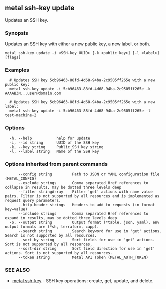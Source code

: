 ## metal ssh-key update

Updates an SSH key.

### Synopsis

Updates an SSH key with either a new public key, a new label, or both.

```
metal ssh-key update -i <SSH-key_UUID> [-k <public_key>] [-l <label>] [flags]
```

### Examples

```
  # Updates SSH key 5cb96463-88fd-4d68-94ba-2c9505ff265e with a new public key: 
  metal ssh-key update -i 5cb96463-88fd-4d68-94ba-2c9505ff265e -k AAAAB3N...user@domain.com
  
  # Updates SSH key 5cb96463-88fd-4d68-94ba-2c9505ff265e with a new label:
  metal ssh-key update -i 5cb96463-88fd-4d68-94ba-2c9505ff265e -l test-machine-2
```

### Options

```
  -h, --help           help for update
  -i, --id string      UUID of the SSH key
  -k, --key string     Public SSH key string
  -l, --label string   Name of the SSH key
```

### Options inherited from parent commands

```
      --config string         Path to JSON or YAML configuration file (METAL_CONFIG)
      --exclude strings       Comma separated Href references to collapse in results, may be dotted three levels deep
      --filter stringArray    Filter 'get' actions with name value pairs. Filter is not supported by all resources and is implemented as request query parameters.
      --http-header strings   Headers to add to requests (in format key=value)
      --include strings       Comma separated Href references to expand in results, may be dotted three levels deep
  -o, --output string         Output format (*table, json, yaml). env output formats are (*sh, terraform, capp).
      --search string         Search keyword for use in 'get' actions. Search is not supported by all resources.
      --sort-by string        Sort fields for use in 'get' actions. Sort is not supported by all resources.
      --sort-dir string       Sort field direction for use in 'get' actions. Sort is not supported by all resources.
      --token string          Metal API Token (METAL_AUTH_TOKEN)
```

### SEE ALSO

* [metal ssh-key](metal_ssh-key.md)	 - SSH key operations: create, get, update, and delete.

